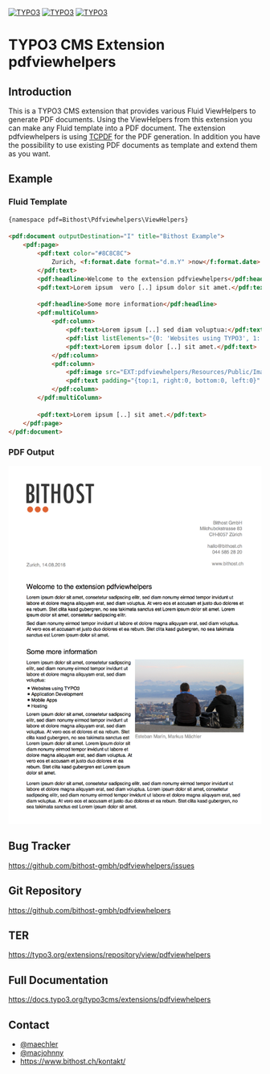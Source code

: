 [![TYPO3](https://img.shields.io/badge/TYPO3-6%20LTS-brightgreen.svg)](https://typo3.org/)
[![TYPO3](https://img.shields.io/badge/TYPO3-7%20LTS-brightgreen.svg)](https://typo3.org/)
[![TYPO3](https://img.shields.io/badge/TYPO3-8%20LTS-brightgreen.svg)](https://typo3.org/)

# TYPO3 CMS Extension pdfviewhelpers

## Introduction
This is a TYPO3 CMS extension that provides various Fluid ViewHelpers to generate PDF documents.
Using the ViewHelpers from this extension you can make any Fluid template into a PDF document.
The extension pdfviewhelpers is using [TCPDF](https://tcpdf.org/) for the PDF generation. In addition you have 
the possibility to use existing PDF documents as template and extend them as you want.

## Example

### Fluid Template
```html
{namespace pdf=Bithost\Pdfviewhelpers\ViewHelpers}

<pdf:document outputDestination="I" title="Bithost Example">
	<pdf:page>
		<pdf:text color="#8C8C8C">
			Zurich, <f:format.date format="d.m.Y" >now</f:format.date>
		</pdf:text>
		<pdf:headline>Welcome to the extension pdfviewhelpers</pdf:headline>
		<pdf:text>Lorem ipsum  vero [..] ipsum dolor sit amet.</pdf:text>
		
		<pdf:headline>Some more information</pdf:headline>
		<pdf:multiColumn>
			<pdf:column>
				<pdf:text>Lorem ipsum [..] sed diam voluptua:</pdf:text>
				<pdf:list listElements="{0: 'Websites using TYPO3', 1: 'Application Development', 2: 'Mobile Apps', 3: 'Hosting'}"/>
				<pdf:text>Lorem ipsum dolor [..] sit amet.</pdf:text>
			</pdf:column>
			<pdf:column>
				<pdf:image src="EXT:pdfviewhelpers/Resources/Public/Images/example.jpg" width="200" />
				<pdf:text padding="{top:1, right:0, bottom:0, left:0}" color="#8C8C8C">Esteban Marín, Markus Mächler</pdf:text>
			</pdf:column>
		</pdf:multiColumn>

		<pdf:text>Lorem ipsum [..] sit amet.</pdf:text>
	</pdf:page>
</pdf:document>
```

### PDF Output

![Example PDF output](Resources/Public/Examples/BasicUsage/output.png)

## Bug Tracker

https://github.com/bithost-gmbh/pdfviewhelpers/issues

## Git Repository

https://github.com/bithost-gmbh/pdfviewhelpers

## TER 

https://typo3.org/extensions/repository/view/pdfviewhelpers

## Full Documentation

https://docs.typo3.org/typo3cms/extensions/pdfviewhelpers

## Contact

* [@maechler](https://github.com/maechler) 
* [@macjohnny](https://github.com/macjohnny)
* https://www.bithost.ch/kontakt/
